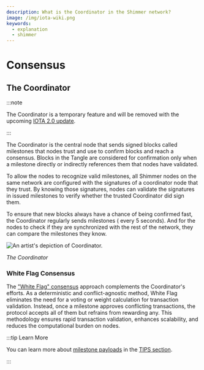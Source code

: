 ```yaml
---
description: What is the Coordinator in the Shimmer network?
image: /img/iota-wiki.png
keywords:
  - explanation
  - shimmer
---
```


# Consensus

## The Coordinator

:::note

The Coordinator is a temporary feature and will be removed with the upcoming
[IOTA 2.0 update](../../iota2.0/core-concepts/consensus.md).

:::

The Coordinator is the central node that sends signed blocks called milestones that nodes trust and use to confirm
blocks and reach a consensus.
Blocks in the Tangle are considered for confirmation only when a milestone directly or indirectly references them
that nodes have validated.

To allow the nodes to recognize valid milestones, all Shimmer nodes on the same network are configured with the
signatures of a coordinator node that they trust.
By knowing those signatures, nodes can validate the signatures in issued milestones to verify whether the trusted
Coordinator did sign them.

To ensure that new blocks always have a chance of being confirmed fast, the Coordinator regularly sends milestones (
every 5 seconds).
And for the nodes to check if they are synchronized with the rest of the network, they can compare the milestones they
know.

![An artist's depiction of Coordinator.](/img/learn/milestones.gif 'Click to see the full-sized image.')

_The Coordinator_

### White Flag Consensus

The ["White Flag" consensus](../../chrysalis/core-concepts/white-flag-consensus.md) approach complements the
Coordinator's efforts.
As a deterministic and conflict-agnostic method, White Flag eliminates the need for a voting or weight calculation for
transaction validation.
Instead, once a milestone approves conflicting transactions,
the protocol accepts all of them but refrains from rewarding any.
This methodology ensures rapid transaction validation,
enhances scalability, and reduces the computational burden on nodes.

:::tip Learn More

You can learn more about [milestone payloads](https://wiki.iota.org/tips/tips/TIP-0029) in the
[TIPS section](../tips.md).

:::
